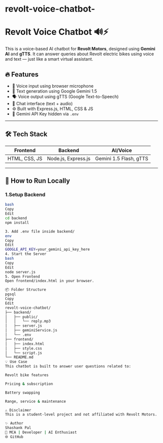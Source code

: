 # revolt-voice-chatbot-
# Revolt Voice Chatbot 🔊⚡

This is a voice-based AI chatbot for **Revolt Motors**, designed using **Gemini AI** and **gTTS**. It can answer queries about Revolt electric bikes using voice and text — just like a smart virtual assistant.

## 🔥 Features

- 🎤 Voice input using browser microphone
- 🧠 Text generation using Google Gemini 1.5
- 🗣 Voice output using gTTS (Google Text-to-Speech)
- 💬 Chat interface (text + audio)
- ⚙ Built with Express.js, HTML, CSS & JS
- 📁 Gemini API Key hidden via `.env`

---

## 🛠 Tech Stack

| Frontend   | Backend   | AI/Voice     |
|------------|-----------|--------------|
| HTML, CSS, JS | Node.js, Express.js | Gemini 1.5 Flash, gTTS |

---

## 🚀 How to Run Locally

### 1.Setup Backend

```bash
bash
Copy
Edit
cd backend
npm install

3. Add .env file inside backend/
env
Copy
Edit
GOOGLE_API_KEY=your_gemini_api_key_here
4. Start the Server
bash
Copy
Edit
node server.js
5. Open Frontend
Open frontend/index.html in your browser.

📦 Folder Structure
pgsql
Copy
Edit
revolt-voice-chatbot/
├── backend/
│   ├── public/
│   │   └── reply.mp3
│   ├── server.js
│   ├── geminiService.js
│   └── .env
├── frontend/
│   ├── index.html
│   ├── style.css
│   └── script.js
└── README.md
💡 Use Case
This chatbot is built to answer user questions related to:

Revolt bike features

Pricing & subscription

Battery swapping

Range, service & maintenance

⚠️ Disclaimer
This is a student-level project and not affiliated with Revolt Motors.

✨ Author
Shashank Pal
🧠 MCA | Developer | AI Enthusiast
🌐 GitHub
